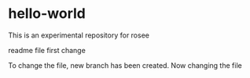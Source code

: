 # hello-world
This is an experimental repository for rosee


readme file first change

To change the file, new branch has been created.
Now changing the file
